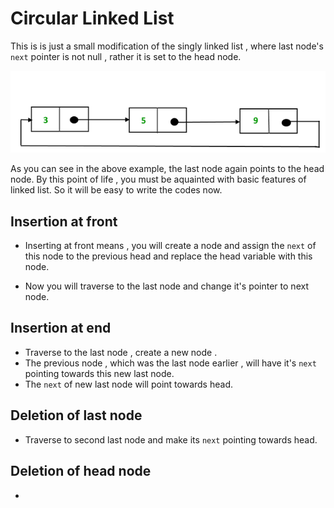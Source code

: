 # Circular Linked List

This is is just a small modification of the singly linked list , where last node's `next` pointer is not null , rather it is set to the head node.

![alt text](image.png)

As you can see in the above example, the last node again points to the head node. By this point of life , you must be aquainted with basic features of linked list. So it will be easy to write the codes now.

## Insertion at front

- Inserting at front means , you will create a node and assign the `next` of this node to the previous head and replace the head variable with this node.

- Now you will traverse to the last node and change it's pointer to next node.

## Insertion at end

- Traverse to the last node , create a new node .
- The previous node , which was the last node earlier , will have it's `next` pointing towards this new last node.
- The `next` of new last node will point towards head.

## Deletion of last node

- Traverse to second last node and make its `next` pointing towards head.

## Deletion of head node

-